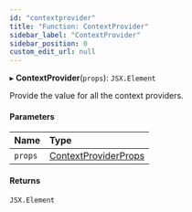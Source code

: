 ```yaml
---
id: "contextprovider"
title: "Function: ContextProvider"
sidebar_label: "ContextProvider"
sidebar_position: 0
custom_edit_url: null
---
```


▸ **ContextProvider**(`props`): `JSX.Element`

Provide the value for all the context providers.

#### Parameters

| Name | Type |
| :------ | :------ |
| `props` | [ContextProviderProps](../types/contextproviderprops.md) |

#### Returns

`JSX.Element`
